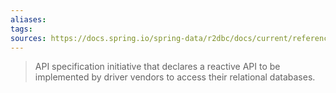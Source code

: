 ```yaml
---
aliases: 
tags: 
sources: https://docs.spring.io/spring-data/r2dbc/docs/current/reference/html/#get-started:first-steps:what, https://r2dbc.io
---
```


> API specification initiative that declares a reactive API to be implemented by driver vendors to access their relational databases.